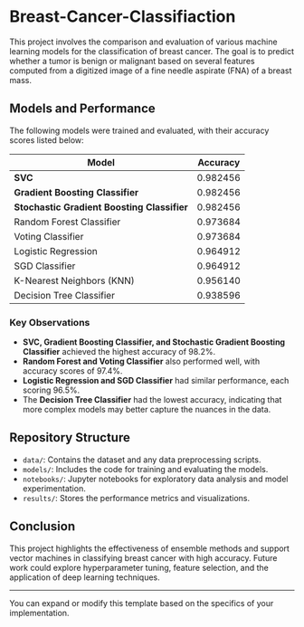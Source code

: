 # Breast-Cancer-Classifiaction

This project involves the comparison and evaluation of various machine learning models for the classification of breast cancer. The goal is to predict whether a tumor is benign or malignant based on several features computed from a digitized image of a fine needle aspirate (FNA) of a breast mass.

## Models and Performance

The following models were trained and evaluated, with their accuracy scores listed below:

| Model                                   | Accuracy   |
|-----------------------------------------|------------|
| **SVC**                                 | 0.982456   |
| **Gradient Boosting Classifier**         | 0.982456   |
| **Stochastic Gradient Boosting Classifier** | 0.982456   |
| Random Forest Classifier                | 0.973684   |
| Voting Classifier                       | 0.973684   |
| Logistic Regression                     | 0.964912   |
| SGD Classifier                          | 0.964912   |
| K-Nearest Neighbors (KNN)               | 0.956140   |
| Decision Tree Classifier                | 0.938596   |

### Key Observations
- **SVC, Gradient Boosting Classifier, and Stochastic Gradient Boosting Classifier** achieved the highest accuracy of 98.2%.
- **Random Forest and Voting Classifier** also performed well, with accuracy scores of 97.4%.
- **Logistic Regression and SGD Classifier** had similar performance, each scoring 96.5%.
- The **Decision Tree Classifier** had the lowest accuracy, indicating that more complex models may better capture the nuances in the data.

## Repository Structure
- `data/`: Contains the dataset and any data preprocessing scripts.
- `models/`: Includes the code for training and evaluating the models.
- `notebooks/`: Jupyter notebooks for exploratory data analysis and model experimentation.
- `results/`: Stores the performance metrics and visualizations.

## Conclusion
This project highlights the effectiveness of ensemble methods and support vector machines in classifying breast cancer with high accuracy. Future work could explore hyperparameter tuning, feature selection, and the application of deep learning techniques.

---

You can expand or modify this template based on the specifics of your implementation.
